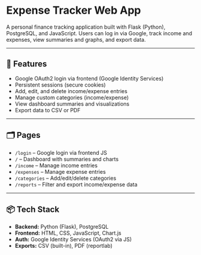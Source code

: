 # Expense Tracker Web App

A personal finance tracking application built with Flask (Python), PostgreSQL, and JavaScript. Users can log in via Google, track income and expenses, view summaries and graphs, and export data.

---

## 🚀 Features

- Google OAuth2 login via frontend (Google Identity Services)
- Persistent sessions (secure cookies)
- Add, edit, and delete income/expense entries
- Manage custom categories (income/expense)
- View dashboard summaries and visualizations
- Export data to CSV or PDF

---

## 🗂️ Pages

- `/login` – Google login via frontend JS
- `/` – Dashboard with summaries and charts
- `/income` – Manage income entries
- `/expenses` – Manage expense entries
- `/categories` – Add/edit/delete categories
- `/reports` – Filter and export income/expense data

---

## 📦 Tech Stack

- **Backend:** Python (Flask), PostgreSQL
- **Frontend:** HTML, CSS, JavaScript, Chart.js
- **Auth:** Google Identity Services (OAuth2 via JS)
- **Exports:** CSV (built-in), PDF (reportlab)
